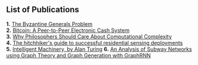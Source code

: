 ## List of Publications
**1.** [The Byzantine Generals Problem](https://www.microsoft.com/en-us/research/uploads/prod/2016/12/The-Byzantine-Generals-Problem.pdf) <br>
**2.** [Bitcoin: A Peer-to-Peer Electronic Cash System](https://bitcoin.org/bitcoin.pdf) <br>
**3.** [Why Philosophers Should Care About Computational Complexity](https://www.scottaaronson.com/papers/philos.pdf) <br>
**4.** [The hitchhiker's guide to successful residential sensing deployments](https://dl.acm.org/doi/10.1145/2070942.2070966) <br>
**5.** [Intelligent Machinery, by Alan Turing](http://www.alanturing.net/turing_archive/archive/l/l32/L32-001.html)
**6.** [An Analysis of Subway Networks using Graph Theory and Graph Generation with GraphRNN](http://web.stanford.edu/class/cs224w/project/26421498.pdf) <br>
